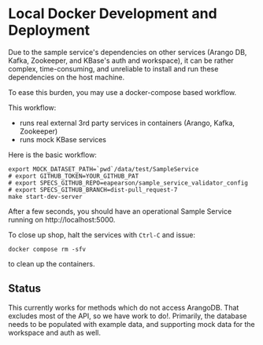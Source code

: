 # Local Docker Development and Deployment

Due to the sample service's dependencies on other services (Arango DB, Kafka, Zookeeper, and KBase's auth and workspace), it can be rather complex, time-consuming, and unreliable to install and run these dependencies on the host machine.

To ease this burden, you may use a docker-compose based workflow.

This workflow:

- runs real external 3rd party services in containers (Arango, Kafka, Zookeeper)
- runs mock KBase services

Here is the basic workflow:

```shell
export MOCK_DATASET_PATH=`pwd`/data/test/SampleService
# export GITHUB_TOKEN=YOUR_GITHUB_PAT
# export SPECS_GITHUB_REPO=eapearson/sample_service_validator_config
# export SPECS_GITHUB_BRANCH=dist-pull_request-7
make start-dev-server
```

After a few seconds, you should have an operational Sample Service running on http://localhost:5000.

To close up shop, halt the services with `Ctrl-C` and issue:

```shell
docker compose rm -sfv
```

to clean up the containers.

## Status

This currently works for methods which do not access ArangoDB. That excludes most of the API, so we have work to do!. Primarily, the database needs to be populated with example data, and supporting mock data for the workspace and auth as well.
